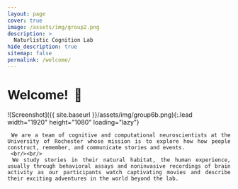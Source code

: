 ```yaml
---
layout: page
cover: true
image: /assets/img/group2.png
description: >
  Naturlistic Cognition Lab
hide_description: true
sitemap: false
permalink: /welcome/
---
```


# Welcome! &#8205; &#127752;

![Screenshot]({{ site.baseurl }}/assets/img/group6b.png){:.lead width="1920" height="1080" loading="lazy"}

<div style="text-align: justify">

     We are a team of cognitive and computational neuroscientists at the University of Rochester whose mission is to explore how how people construct, remember, and communicate stories and events.
     <br/><br/>
     We study stories in their natural habitat, the human experience, usually through behavioral assays and noninvasive recordings of brain activity as our participants watch captivating movies and describe their exciting adventures in the world beyond the lab.

</div>
